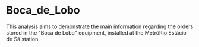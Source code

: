 # Boca_de_Lobo
This analysis aims to demonstrate the main information regarding the orders stored in the "Boca de Lobo" equipment, installed at the MetrôRio Estácio de Sá station.

